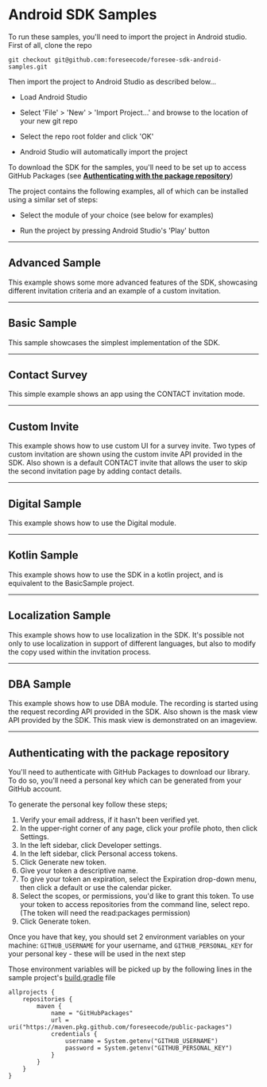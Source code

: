 # Android SDK Samples

To run these samples, you'll need to import the project in Android studio. First of all, clone the repo

```
git checkout git@github.com:foreseecode/foresee-sdk-android-samples.git
```

Then import the project to Android Studio as described below...

* Load Android Studio

* Select 'File' > 'New' > 'Import Project...' and browse to the location of your new git repo

* Select the repo root folder and click 'OK'

* Android Studio will automatically import the project

To download the SDK for the samples, you'll need to be set up to access GitHub Packages (see [**Authenticating with the package repository**](#authenticating-with-the-package-repository))

The project contains the following examples, all of which can be installed using a similar set of steps:

* Select the module of your choice (see below for examples)

* Run the project by pressing Android Studio's 'Play' button


---

## Advanced Sample

This example shows some more advanced features of the SDK, showcasing different invitation criteria and an example of a custom invitation.

---

## Basic Sample

This sample showcases the simplest implementation of the SDK.

---

## Contact Survey

This simple example shows an app using the CONTACT invitation mode. 

---

## Custom Invite

This example shows how to use custom UI for a survey invite. Two types of custom invitation are shown using the custom invite API provided in the SDK. Also shown is a default CONTACT invite that allows the user to skip the second invitation page by adding contact details.

---

## Digital Sample

This example shows how to use the Digital module. 

---

## Kotlin Sample

This example shows how to use the SDK in a kotlin project, and is equivalent to the BasicSample project.

---

## Localization Sample

This example shows how to use localization in the SDK. It's possible not only to use localization in support of different languages, but also to modify the copy used within the invitation process.

---

## DBA Sample

This example shows how to use DBA module. The recording is started using the request recording API provided in the SDK. Also shown is the mask view API provided by the SDK. This mask view is demonstrated on an imageview.

---

## Authenticating with the package repository

You'll need to authenticate with GitHub Packages to download our library. To do so, you'll need a personal key which can be generated from your GitHub account.

To generate the personal key follow these steps;

1) Verify your email address, if it hasn't been verified yet.
2) In the upper-right corner of any page, click your profile photo, then click Settings.
3) In the left sidebar, click  Developer settings.
4) In the left sidebar, click Personal access tokens.
5) Click Generate new token.
6) Give your token a descriptive name.
7) To give your token an expiration, select the Expiration drop-down menu, then click a default or use the calendar picker.
8) Select the scopes, or permissions, you'd like to grant this token. To use your token to access repositories from the command line, select repo. (The token will need the read:packages permission)
9) Click Generate token.

Once you have that key, you should set 2 environment variables on your machine: `GITHUB_USERNAME` for your username, and `GITHUB_PERSONAL_KEY` for your personal key - these will be used in the next step

Those environment variables will be picked up by the following lines in the sample project's [build.gradle](./build.gradle) file
```
allprojects {
    repositories {
        maven {
            name = "GitHubPackages"
            url = uri("https://maven.pkg.github.com/foreseecode/public-packages")
            credentials {
                username = System.getenv("GITHUB_USERNAME")
                password = System.getenv("GITHUB_PERSONAL_KEY")
            }
        }
    }
}
```



